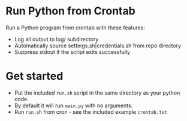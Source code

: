 # Run Python from Crontab

Run a Python program from crontab with these features:

- Log all output to log/ subdirectory
- Automatically source settings.sh|credentials.sh from repo directory
- Suppress stdout if the script exits successfully


# Get started

- Put the included `run.sh` script in the same directory as your python code.
- By default it will run `main.py` with no arguments.
- Run `run.sh` from cron - see the included example `crontab.txt`
